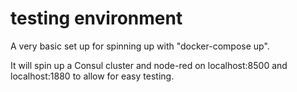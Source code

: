 # testing environment

A very basic set up for spinning up with "docker-compose up".

It will spin up a Consul cluster and node-red on localhost:8500 and localhost:1880 to allow for easy testing.

